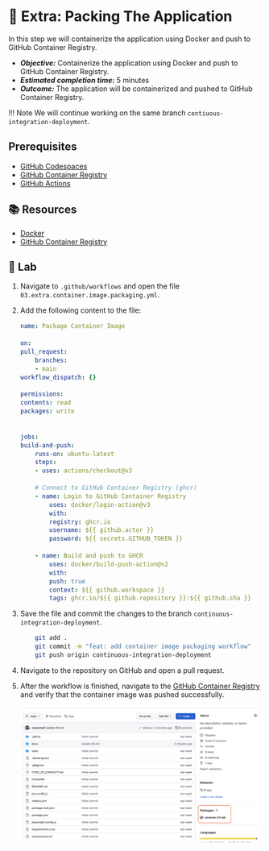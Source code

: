 # :test_tube: Extra: Packing The Application

In this step we will containerize the application using Docker and push to GitHub Container Registry.

- _**Objective:**_ Containerize the application using Docker and push to GitHub Container Registry.
- _**Estimated completion time:**_ 5 minutes
- _**Outcome:**_ The application will be containerized and pushed to GitHub Container Registry.

!!! Note
    We will continue working on the same branch `contiuous-integration-deployment`.

## Prerequisites

- [GitHub Codespaces](#)
- [GitHub Container Registry](#)
- [GitHub Actions](#)

## :books: Resources

- [Docker](https://www.docker.com/)
- [GitHub Container Registry](https://docs.github.com/en/packages/guides/about-github-container-registry)

## :pencil: Lab

1. Navigate to `.github/workflows` and open the file `03.extra.container.image.packaging.yml`.
2. Add the following content to the file:

    ``` yaml
    name: Package Container Image
    
    on:
    pull_request:
        branches:
        - main
    workflow_dispatch: {}
    
    permissions:
    contents: read
    packages: write
    
    
    jobs:
    build-and-push:
        runs-on: ubuntu-latest
        steps:
        - uses: actions/checkout@v3
    
        # Connect to GitHub Container Registry (ghcr)
        - name: Login to GitHub Container Registry
            uses: docker/login-action@v3
            with:
            registry: ghcr.io
            username: ${{ github.actor }}
            password: ${{ secrets.GITHUB_TOKEN }}
    
        - name: Build and push to GHCR
            uses: docker/build-push-action@v2
            with:
            push: true
            context: ${{ github.workspace }}
            tags: ghcr.io/${{ github.repository }}:${{ github.sha }}
    ```

3. Save the file and commit the changes to the branch `continuous-integration-deployment`.

    ``` bash
        git add .
        git commit -m "feat: add container image packaging workflow"
        git push origin continuous-integration-deployment
    ```

4. Navigate to the repository on GitHub and open a pull request.
5. After the workflow is finished, navigate to the [GitHub Container Registry](https://docs.github.com/en/packages/guides/about-github-container-registry) and verify that the container image was pushed successfully.

    ![packages](../../assets/img/packages.png)
